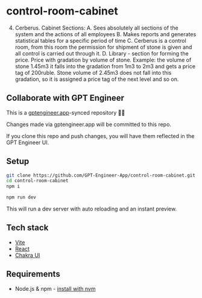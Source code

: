 # control-room-cabinet

4.	Cerberus. Cabinet Sections:
A.		Sees absolutely all sections of the system and the actions of all employees
B.	Makes reports and generates statistical tables for a specific period of time
C.	Cerberus is a control room, from this room the permission for shipment of stone is given and all control is carried out through it.
D.	Library - section for forming the price. Price with gradation by volume of stone. Example: the volume of stone 1.45m3 it falls into the gradation from 1m3 to 2m3 and gets a price tag of 200ruble. Stone volume of 2.45m3 does not fall into this gradation, so it is assigned a price tag of the next level and so on.


## Collaborate with GPT Engineer

This is a [gptengineer.app](https://gptengineer.app)-synced repository 🌟🤖

Changes made via gptengineer.app will be committed to this repo.

If you clone this repo and push changes, you will have them reflected in the GPT Engineer UI.

## Setup

```sh
git clone https://github.com/GPT-Engineer-App/control-room-cabinet.git
cd control-room-cabinet
npm i
```

```sh
npm run dev
```

This will run a dev server with auto reloading and an instant preview.

## Tech stack

- [Vite](https://vitejs.dev/)
- [React](https://react.dev/)
- [Chakra UI](https://chakra-ui.com/)

## Requirements

- Node.js & npm - [install with nvm](https://github.com/nvm-sh/nvm#installing-and-updating)

